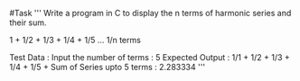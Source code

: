 #Task
'''
Write a program in C to display the n terms of harmonic series and their sum. 

1 + 1/2 + 1/3 + 1/4 + 1/5 ... 1/n terms

Test Data :
Input the number of terms : 5
Expected Output :
1/1 + 1/2 + 1/3 + 1/4 + 1/5 +
Sum of Series upto 5 terms : 2.283334 
'''
